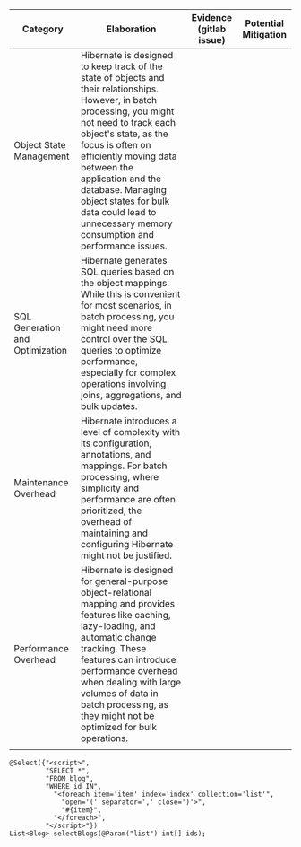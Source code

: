 | Category                        | Elaboration                                                                                                                                                                                                                                                                                                                                                             | Evidence (gitlab issue) | Potential Mitigation |
|---------------------------------|-------------------------------------------------------------------------------------------------------------------------------------------------------------------------------------------------------------------------------------------------------------------------------------------------------------------------------------------------------------------------|-------------------------|----------------------|
| Object State Management         | Hibernate is designed to keep track of the state of objects and their relationships. However, in batch processing, you might not need to track each object's state, as the focus is often on efficiently moving data between the application and the database. Managing object states for bulk data could lead to unnecessary memory consumption and performance issues. |                         |                      |
| SQL Generation and Optimization | Hibernate generates SQL queries based on the object mappings. While this is convenient for most scenarios, in batch processing, you might need more control over the SQL queries to optimize performance, especially for complex operations involving joins, aggregations, and bulk updates.                                                                            |                         |                      |
| Maintenance Overhead            | Hibernate introduces a level of complexity with its configuration, annotations, and mappings. For batch processing, where simplicity and performance are often prioritized, the overhead of maintaining and configuring Hibernate might not be justified.                                                                                                               |                         |                      |
| Performance Overhead            | Hibernate is designed for general-purpose object-relational mapping and provides features like caching, lazy-loading, and automatic change tracking. These features can introduce performance overhead when dealing with large volumes of data in batch processing, as they might not be optimized for bulk operations.                                                 |                         |                      |
|                                 |                                                                                                                                                                                                                                                                                                                                                                         |                         |                      |



```
@Select({"<script>",
         "SELECT *", 
         "FROM blog",
         "WHERE id IN", 
           "<foreach item='item' index='index' collection='list'",
             "open='(' separator=',' close=')'>",
             "#{item}",
           "</foreach>",
         "</script>"}) 
List<Blog> selectBlogs(@Param("list") int[] ids);
```
